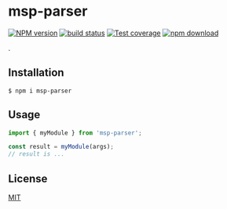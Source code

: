 # msp-parser

[![NPM version][npm-image]][npm-url]
[![build status][ci-image]][ci-url]
[![Test coverage][codecov-image]][codecov-url]
[![npm download][download-image]][download-url]

.

## Installation

`$ npm i msp-parser`

## Usage

```js
import { myModule } from 'msp-parser';

const result = myModule(args);
// result is ...
```

## License

[MIT](./LICENSE)

[npm-image]: https://img.shields.io/npm/v/msp-parser.svg
[npm-url]: https://www.npmjs.com/package/msp-parser
[ci-image]: https://github.com/cheminfo/msp-parser/workflows/Node.js%20CI/badge.svg?branch=main
[ci-url]: https://github.com/cheminfo/msp-parser/actions?query=workflow%3A%22Node.js+CI%22
[codecov-image]: https://img.shields.io/codecov/c/github/cheminfo/msp-parser.svg
[codecov-url]: https://codecov.io/gh/cheminfo/msp-parser
[download-image]: https://img.shields.io/npm/dm/msp-parser.svg
[download-url]: https://www.npmjs.com/package/msp-parser

